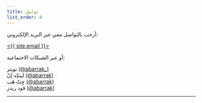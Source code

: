 ```yaml
---
title: تواصل
list_order: 4
---
```


<div class="about-box">
  <p>
    أرحب بالتواصل معي عبر البريد الإلكتروني:
  </p>
  <a href="mailto:{{ site.email }}" class="center">
    <p><{{ site.email }}></p>
  </a>
  <p>أو عبر الشبكات الاجتماعية:</p>
  <p class="center">
    تويتر <a href="{{ site.accounts.twitter }}">(@abarrak_)</a>
    <br>
    لينكد إنّ <a href="{{ site.accounts.linkedin }}">(@abarrak)</a>
    <br>
    حٍتْ هَب <a href="{{ site.accounts.github }}">(@abarrak)</a>
    <br>
    قود ريدز <a href="{{ site.accounts.goodreads }}">(@abarrak)</a>
  </p>
</div>
<hr>
